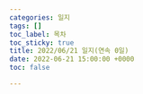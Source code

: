 ```yaml
---
categories: 일지
tags: []
toc_label: 목차
toc_sticky: true
title: 2022/06/21 일지(연속 0일)
date: 2022-06-21 15:00:00 +0000
toc: false

---
```

